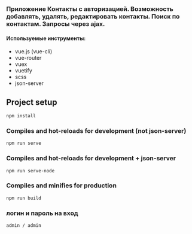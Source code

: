 ### Приложение Контакты с авторизацией. Возможность добавлять, удалять, редактировать контакты. Поиск по контактам. Запросы через ajax.

#### Используемые инструменты:
  - vue.js (vue-cli)
  - vue-router
  - vuex
  - vuetify
  - scss
  - json-server

## Project setup
```
npm install
```

### Compiles and hot-reloads for development (not json-server)
```
npm run serve
```

### Compiles and hot-reloads for development + json-server 
```
npm run serve-node
```

### Compiles and minifies for production
```
npm run build
```
### логин и пароль на вход
```
admin / admin
```
